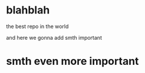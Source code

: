 # blahblah
the best repo in the world

and here we gonna add smth important

# smth even more important
